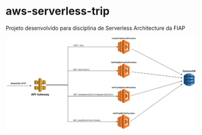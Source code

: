 # aws-serverless-trip
Projeto desenvolvido para disciplina de Serverless Architecture da FIAP



![diagrama](trip-serverless-diagram.png)
